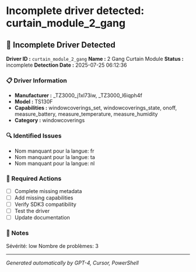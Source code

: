 # Incomplete driver detected: curtain_module_2_gang

## 🚨 Incomplete Driver Detected

**Driver ID :** `curtain_module_2_gang`
**Name :** 2 Gang Curtain Module
**Status :** incomplete
**Detection Date :** 2025-07-25 06:12:36

### 📋 Driver Information
- **Manufacturer :** _TZ3000_j1xl73iw, _TZ3000_l6iqph4f
- **Model :** TS130F
- **Capabilities :** windowcoverings_set, windowcoverings_state, onoff, measure_battery, measure_temperature, measure_humidity
- **Category :** windowcoverings

### 🔍 Identified Issues
- Nom manquant pour la langue: fr
- Nom manquant pour la langue: ta
- Nom manquant pour la langue: nl

### 🎯 Required Actions
- [ ] Complete missing metadata
- [ ] Add missing capabilities
- [ ] Verify SDK3 compatibility
- [ ] Test the driver
- [ ] Update documentation

### 📝 Notes
Sévérité: low
Nombre de problèmes: 3

---
*Generated automatically by GPT-4, Cursor, PowerShell*


